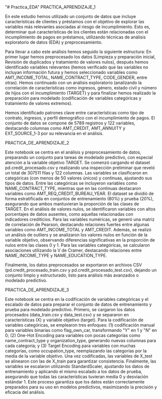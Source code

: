 "# Practica_EDA" 
PRACTICA_APRENDIZAJE_1

En este estudio hemos utilizado un conjunto de datos que incluye características de clientes y préstamos con el objetivo de explorar las variables más relevantes asociadas al riesgo de incumplimiento. Esto es, determinar qué características de los clientes están relacionadas con el incumplimiento de pagos en préstamos, utilizando técnicas de análisis exploratorio de datos (EDA) y preprocesamiento.

Para llevar a cabo este análisis hemos seguido la siguiente estructura:
En primer lugar hemos preprocesado los datos (Limpieza y preparación inicial, Revisión de duplicados y tratamiento de valores nulos), después hemos identificado variables relevantes (hemos verificado que las variables no incluyan información futura y hemos seleccionado variables como AMT_INCOME_TOTAL, NAME_CONTRACT_TYPE, CODE_GENDER, entre otras).
Hemos continuado con un análisis exploratorio (analizando la correlación de características como ingresos, género, estado civil y número de hijos con el incumplimiento (TARGET) y para finalizar hemos realizado la preparación para modelado (codificación de variables categóricas y tratamiento de valores extremos).

Hemos identificado patrones clave entre características como tipo de contrato, ingresos, y perfil demográfico con el incumplimiento de pagos. El conjunto de datos se compone de 5789 registros y 122 variables, destacando columnas como AMT_CREDIT, AMT_ANNUITY y EXT_SOURCE_1-3 por su relevancia en el análisis.

PRACTICA_DE_APRENDIZAJE_2

Este notebook se centra en el análisis y preprocesamiento de datos, preparando un conjunto para tareas de modelado predictivo, con especial atención a la variable objetivo TARGET. Se comenzó cargando el dataset pd.credit_procesado.csv y realizando una inspección preliminar que reveló un total de 307511 filas y 122 columnas. Las variables se clasificaron en categóricas (con menos de 50 valores únicos) y continuas, ajustando sus tipos de datos. Entre las categóricas se incluyeron variables como NAME_CONTRACT_TYPE, mientras que en las continuas destacaron variables como AMT_REQ_CREDIT_BUREAU_YEAR. El dataset se dividió de forma estratificada en conjuntos de entrenamiento (80%) y prueba (20%), asegurando que ambos mantuvieran la proporción de las clases de TARGET. 
En el análisis de valores nulos, se identificaron variables con altos porcentajes de datos ausentes, como aquellas relacionadas con indicadores crediticios. Para las variables numéricas, se generó una matriz de correlación de Pearson, destacando relaciones fuertes entre algunas variables como AMT_INCOME_TOTAL y AMT_CREDIT. Además, se realizó un análisis de outliers y se analizaron los valores nulos en función de la variable objetivo, observando diferencias significativas en la proporción de nulos entre las clases 0 y 1. Para las variables categóricas, se calcularon asociaciones utilizando la V de Cramer, destacando relaciones entre NAME_INCOME_TYPE y NAME_EDUCATION_TYPE.

Finalmente, los datos preprocesados se exportaron en archivos CSV (pd.credit_procesado_train.csv y pd.credit_procesado_test.csv), dejando un conjunto limpio y estructurado, listo para análisis más avanzados o modelado predictivo.

PRACTICA_DE_APRENDIZAJE_3

Este notebook se centra en la codificación de variables categóricas y el escalado de datos para preparar el conjunto de datos de entrenamiento y prueba para modelado predictivo. Primero, se cargaron los datos procesados (data_train.csv y data_test.csv) y se separaron en características (X) y variable objetivo (target). Para la codificación de variables categóricas, se emplearon tres enfoques: (1) codificación manual para variables binarias como flag_own_car, transformando "Y" en 1 y "N" en 0; (2) One-Hot Encoding para variables con pocas categorías como name_contract_type y organization_type, generando nuevas columnas para cada categoría; y (3) Target Encoding para variables con muchas categorías, como occupation_type, reemplazando las categorías por la media de la variable objetivo. Una vez codificadas, las variables de X_test se alinearon con las de X_train para garantizar consistencia. Finalmente, las variables se escalaron utilizando StandardScaler, ajustando los datos de entrenamiento y aplicando el mismo escalado a los datos de prueba, asegurando que todas las características tuvieran media 0 y desviación estándar 1. Este proceso garantiza que los datos están correctamente preparados para su uso en modelos predictivos, maximizando la precisión y eficacia del análisis.
